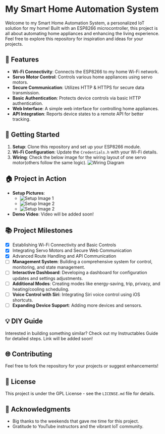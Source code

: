 # My Smart Home Automation System

Welcome to my Smart Home Automation System, a personalized IoT solution for my home! Built with an ESP8266 microcontroller, this project is all about automating home appliances and enhancing the living experience. Feel free to explore this repository for inspiration and ideas for your projects.

## 🌟 Features
- **Wi-Fi Connectivity**: Connects the ESP8266 to my home Wi-Fi network.
- **Servo Motor Control**: Controls various home appliances using servo motors.
- **Secure Communication**: Utilizes HTTP & HTTPS for secure data transmission.
- **Basic Authentication**: Protects device controls via basic HTTP authentication.
- **Web Interface**: A simple web interface for controlling home appliances.
- **API Integration**: Reports device states to a remote API for better tracking.

## 🚀 Getting Started
1. **Setup**: Clone this repository and set up your ESP8266 module.
2. **Wi-Fi Configuration**: Update the `Credentials.h` with your Wi-Fi details.
3. **Wiring**: Check the below image for the wiring layout of one servo motor(others follow the same logic). ![Wiring Diagram](https://i.ibb.co/QvD0WnW/wiring.png)


## 🏠 Project in Action
- **Setup Pictures**: 
  - ![Setup Image 1](https://i.ibb.co/jzd243S/2.jpg)
  - ![Setup Image 2](https://i.ibb.co/qxQMpnQ/1.jpg)
  - ![Setup Image 2](https://i.ibb.co/kQ6Cdmv/image.jpg)
- **Demo Video**: Video will be added soon!

## 📚 Project Milestones
- [x] Establishing Wi-Fi Connectivity and Basic Controls
- [x] Integrating Servo Motors and Secure Web Communication
- [x] Advanced Route Handling and API Communication
- [ ] **Management System**: Building a comprehensive system for control, monitoring, and state management.
- [ ] **Interactive Dashboard**: Developing a dashboard for configuration updates and settings adjustments.
- [ ] **Additional Modes**: Creating modes like energy-saving, trip, privacy, and heating/cooling scheduling.
- [ ] **Voice Control with Siri**: Integrating Siri voice control using iOS shortcuts.
- [ ] **Expanding Device Support**: Adding more devices and sensors.

## 💡 DIY Guide
Interested in building something similar? Check out my Instructables Guide for detailed steps. Link will be added soon!

## 🌐 Contributing
Feel free to fork the repository for your projects or suggest enhancements!

## 📄 License
This project is under the GPL License - see the `LICENSE.md` file for details.

## 🙏 Acknowledgments
- Big thanks to the weekends that gave me time for this project.
- Gratitude to YouTube instructors and the vibrant IoT community.

